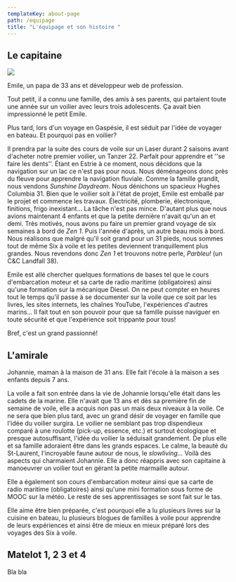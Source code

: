 ```yaml
---
templateKey: about-page
path: /equipage
title: "L'équipage et son histoire "
---
```

## Le capitaine

![](/img/20200720_182601.jpg)

Emile, un papa de 33 ans et développeur web de profession. 

Tout petit, il a connu une famille, des amis à ses parents, qui partaient toute une année sur un voilier avec leurs trois adolescents. Ça avait bien impressionné le petit Emile. 

Plus tard, lors d'un voyage en Gaspésie, il est séduit par l'idée de voyager en bateau. Et pourquoi pas en voilier? 

Il prendra par la suite des cours de voile sur un Laser durant 2 saisons avant d'acheter notre premier voilier, un Tanzer 22. Parfait pour apprendre et ''se faire les dents''. Étant en Estrie à ce moment, nous décidons que la navigation sur un lac ce n'est pas pour nous. Nous déménageons donc près du fleuve pour apprendre la navigation fluviale. Comme la famille grandit, nous vendons *Sunshine Daydream*. Nous dénichons un spacieux Hughes Columbia 31. Bien que le voilier soit à l'état de projet, Emile est emballé par le projet et commence les travaux. Électricité, plomberie, électronique, finitions, frigo inexistant... La tâche n'est pas mince. D'autant plus que nous avions maintenant 4 enfants et que la petite dernière n'avait qu'un an et demi. Très motivés, nous avons pu faire un premier grand voyage de six semaines à bord de *Zen 1*. Puis l'année d'après, un autre beau mois à bord. Nous réalisons que malgré qu'il soit grand pour un 31 pieds, nous sommes tout de même Six à voile et les petites deviennent tranquillement plus grandes. Nous revendons donc *Zen 1* et trouvons notre perle, *Parbleu!* (un C&C Landfall 38). 

Emile est allé chercher quelques formations de bases tel que le cours d'embarcation moteur et sa carte de radio maritime (obligatoires) ainsi qu'une formation sur la mécanique Diesel. On ne peut compter en heures tout le temps qu'il passe à se documenter sur la voile que ce soit par les livres, les sites internets, les chaînes YouTube, l'expériences d'autres marins... Il fait tout en son pouvoir pour que sa famille puisse naviguer en toute sécurité et que l'expérience soit trippante pour tous! 

Bref, c'est un grand passionné! 

## L'amirale

Johannie, maman à la maison de 31 ans. Elle fait l'école à la maison a ses enfants depuis 7 ans. 

La voile a fait son entrée dans la vie de Johannie lorsqu'elle était dans les cadets de la marine. Elle n'avait que 13 ans et dès sa première fin de semaine de voile, elle a acquis non pas un mais deux niveaux à la voile.  Ce ne sera que bien plus tard, avec un grand désir de voyager en famille que l'idée du voilier surgira. Le voilier ne semblant pas trop dispendieux comparé à une roulotte (pick-up, essence, etc.) et surtout écologique et presque autosuffisant, l'idée du voilier la séduisait grandement. De plus elle et sa famille adoraient être dans les grands espaces. Le calme, la beauté du St-Laurent, l'incroyable faune autour de nous, le *slowliving...* Voilà des aspects qui charmaient Johannie. Elle a donc réappris avec son capitaine à manoeuvrer  un voilier tout en gérant la petite marmaille autour.

Elle a également son cours d'embarcation moteur ainsi que sa carte de radio maritime (obligatoires) ainsi qu'une mini formation sous forme de MOOC sur la météo. Le reste de ses apprentissages se sont fait sur le tas. 

Elle aime être bien préparée, c'est pourquoi elle a lu plusieurs livres sur la cuisine en bateau, lu plusieurs blogues de familles à voile pour apprendre de leurs expériences et ainsi être de mieux en mieux préparé lors des voyages des Six à voile. 

## Matelot 1, 2 3 et 4

Bla bla